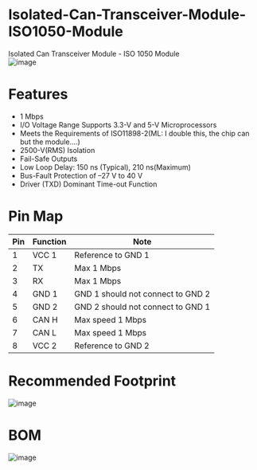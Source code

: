 # Isolated-Can-Transceiver-Module-ISO1050-Module
Isolated Can Transceiver Module - ISO 1050 Module  
![image](https://user-images.githubusercontent.com/45313904/135437344-21cfec2f-9c72-400b-90a4-2b78935f0580.png)   
# Features
* 1 Mbps
* I/O Voltage Range Supports 3.3-V and 5-V Microprocessors
* Meets the Requirements of ISO11898-2(ML: I double this, the chip can but the module....)
* 2500-V(RMS) Isolation
* Fail-Safe Outputs
* Low Loop Delay: 150 ns (Typical), 210 ns(Maximum)
* Bus-Fault Protection of –27 V to 40 V
* Driver (TXD) Dominant Time-out Function

# Pin Map
| Pin  | Function | Note                              |
|------|----------|-----------------------------------|
| 1    | VCC 1    | Reference to GND 1                |
| 2    | TX       | Max 1 Mbps                        |
| 3    | RX       | Max 1 Mbps                        |
| 4    | GND 1    | GND 1 should not connect to GND 2 |
| 5    | GND 2    | GND 2 should not connect to GND 1 |
| 6    | CAN H    | Max speed 1 Mbps                  |
| 7    | CAN L    | Max speed 1 Mbps                  |
| 8    | VCC 2    | Reference to GND 2                |

# Recommended Footprint
![image](https://user-images.githubusercontent.com/45313904/135704904-11facb53-97ba-4988-a63c-1c9261f64786.png)


# BOM
![image](https://user-images.githubusercontent.com/45313904/135437025-d2778484-38d4-4c6e-9776-bcb6fb02ff37.png)
